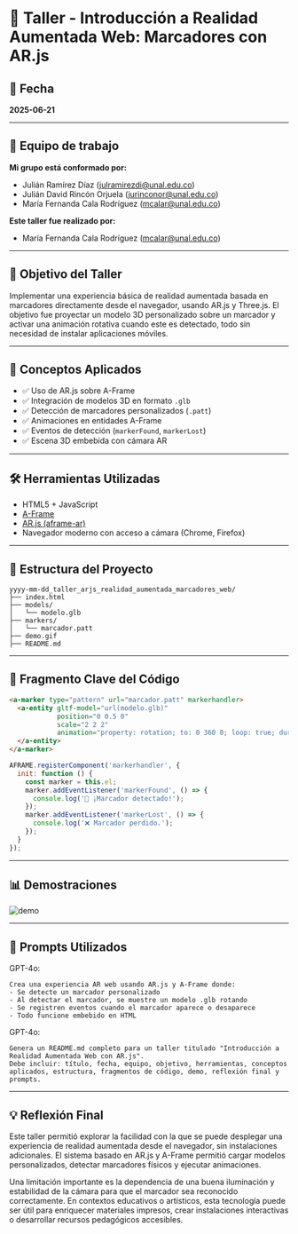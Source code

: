 # 🎯 Taller - Introducción a Realidad Aumentada Web: Marcadores con AR.js

## 📅 Fecha  
**2025-06-21**

---

## 🌷 Equipo de trabajo

**Mi grupo está conformado por:**

- Julián Ramírez Díaz (julramirezdi@unal.edu.co)  
- Julián David Rincón Orjuela (jurinconor@unal.edu.co)  
- María Fernanda Cala Rodríguez (mcalar@unal.edu.co)

**Este taller fue realizado por:**

- María Fernanda Cala Rodríguez (mcalar@unal.edu.co)

---

## 🎯 Objetivo del Taller

Implementar una experiencia básica de realidad aumentada basada en marcadores directamente desde el navegador, usando AR.js y Three.js. El objetivo fue proyectar un modelo 3D personalizado sobre un marcador y activar una animación rotativa cuando este es detectado, todo sin necesidad de instalar aplicaciones móviles.

---

## 🧠 Conceptos Aplicados

- ✅ Uso de AR.js sobre A-Frame
- ✅ Integración de modelos 3D en formato `.glb`
- ✅ Detección de marcadores personalizados (`.patt`)
- ✅ Animaciones en entidades A-Frame
- ✅ Eventos de detección (`markerFound`, `markerLost`)
- ✅ Escena 3D embebida con cámara AR

---

## 🛠️ Herramientas Utilizadas

- HTML5 + JavaScript
- [A-Frame](https://aframe.io/)
- [AR.js (aframe-ar)](https://github.com/AR-js-org/AR.js)
- Navegador moderno con acceso a cámara (Chrome, Firefox)

---

## 📁 Estructura del Proyecto

```
yyyy-mm-dd_taller_arjs_realidad_aumentada_marcadores_web/
├── index.html
├── models/
│   └── modelo.glb
├── markers/
│   └── marcador.patt
├── demo.gif
├── README.md
```

---

## 🔧 Fragmento Clave del Código

```html
<a-marker type="pattern" url="marcador.patt" markerhandler>
  <a-entity gltf-model="url(modelo.glb)"
            position="0 0.5 0"
            scale="2 2 2"
            animation="property: rotation; to: 0 360 0; loop: true; dur: 5000">
  </a-entity>
</a-marker>
```

```javascript
AFRAME.registerComponent('markerhandler', {
  init: function () {
    const marker = this.el;
    marker.addEventListener('markerFound', () => {
      console.log('📍 ¡Marcador detectado!');
    });
    marker.addEventListener('markerLost', () => {
      console.log('❌ Marcador perdido.');
    });
  }
});
```

---

## 📊 Demostraciones

![demo](demo.gif)

---

## 🧠 Prompts Utilizados

GPT-4o:
```
Crea una experiencia AR web usando AR.js y A-Frame donde:
- Se detecte un marcador personalizado
- Al detectar el marcador, se muestre un modelo .glb rotando
- Se registren eventos cuando el marcador aparece o desaparece
- Todo funcione embebido en HTML
```

GPT-4o:
```
Genera un README.md completo para un taller titulado "Introducción a Realidad Aumentada Web con AR.js".
Debe incluir: título, fecha, equipo, objetivo, herramientas, conceptos aplicados, estructura, fragmentos de código, demo, reflexión final y prompts.
```

---

## 💡 Reflexión Final

Este taller permitió explorar la facilidad con la que se puede desplegar una experiencia de realidad aumentada desde el navegador, sin instalaciones adicionales. El sistema basado en AR.js y A-Frame permitió cargar modelos personalizados, detectar marcadores físicos y ejecutar animaciones.

Una limitación importante es la dependencia de una buena iluminación y estabilidad de la cámara para que el marcador sea reconocido correctamente. En contextos educativos o artísticos, esta tecnología puede ser útil para enriquecer materiales impresos, crear instalaciones interactivas o desarrollar recursos pedagógicos accesibles.

